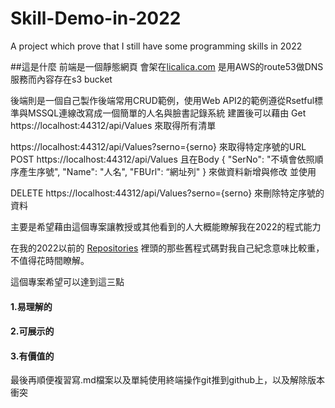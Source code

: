 # Skill-Demo-in-2022
A project which prove that I still have some programming skills in 2022

##這是什麼
前端是一個靜態網頁 
會架在[licalica.com](licalica.com) 是用AWS的route53做DNS服務而內容存在s3 bucket

後端則是一個自己製作後端常用CRUD範例，使用Web API2的範例遵從Rsetful標準與MSSQL連線改寫成一個簡單的人名與臉書記錄系統
建置後可以藉由
Get
https://localhost:44312/api/Values
來取得所有清單

https://localhost:44312/api/Values?serno={serno}
來取得特定序號的URL
POST
https://localhost:44312/api/Values
且在Body
{
  "SerNo": "不填會依照順序產生序號",
  "Name": "人名",
  "FBUrl": “網址列"
}
來做資料新增與修改
並使用

DELETE
https://localhost:44312/api/Values?serno={serno}
來刪除特定序號的資料

主要是希望藉由這個專案讓教授或其他看到的人大概能瞭解我在2022的程式能力


在我的2022以前的 [Repositories](https://github.com/Lica3265?tab=repositories) 裡頭的那些舊程式碼對我自己紀念意味比較重，不值得花時間瞭解。

這個專案希望可以達到這三點
#### 1.易理解的


#### 2.可展示的


#### 3.有價值的



最後再順便複習寫.md檔案以及單純使用終端操作git推到github上，以及解除版本衝突